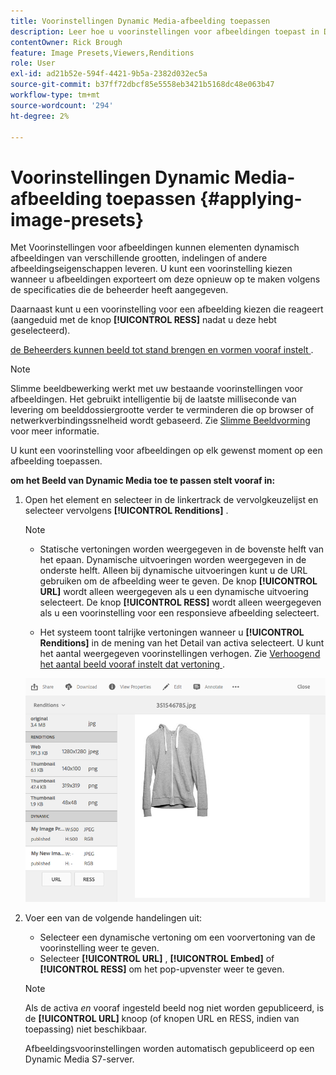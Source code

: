```yaml
---
title: Voorinstellingen Dynamic Media-afbeelding toepassen
description: Leer hoe u voorinstellingen voor afbeeldingen toepast in Dynamic Media.
contentOwner: Rick Brough
feature: Image Presets,Viewers,Renditions
role: User
exl-id: ad21b52e-594f-4421-9b5a-2382d032ec5a
source-git-commit: b37ff72dbcf85e5558eb3421b5168dc48e063b47
workflow-type: tm+mt
source-wordcount: '294'
ht-degree: 2%

---
```


# Voorinstellingen Dynamic Media-afbeelding toepassen {#applying-image-presets}

Met Voorinstellingen voor afbeeldingen kunnen elementen dynamisch afbeeldingen van verschillende grootten, indelingen of andere afbeeldingseigenschappen leveren. U kunt een voorinstelling kiezen wanneer u afbeeldingen exporteert om deze opnieuw op te maken volgens de specificaties die de beheerder heeft aangegeven.

Daarnaast kunt u een voorinstelling voor een afbeelding kiezen die reageert (aangeduid met de knop **[!UICONTROL RESS]** nadat u deze hebt geselecteerd).

[ de Beheerders kunnen beeld tot stand brengen en vormen vooraf instelt ](managing-image-presets.md).

>[!NOTE]
>
>Slimme beeldbewerking werkt met uw bestaande voorinstellingen voor afbeeldingen. Het gebruikt intelligentie bij de laatste milliseconde van levering om beelddossiergrootte verder te verminderen die op browser of netwerkverbindingssnelheid wordt gebaseerd. Zie [ Slimme Beeldvorming ](imaging-faq.md) voor meer informatie.

U kunt een voorinstelling voor afbeeldingen op elk gewenst moment op een afbeelding toepassen.

**om het Beeld van Dynamic Media toe te passen stelt vooraf in:**

1. Open het element en selecteer in de linkertrack de vervolgkeuzelijst en selecteer vervolgens **[!UICONTROL Renditions]** .

   >[!NOTE]
   >
   >* Statische vertoningen worden weergegeven in de bovenste helft van het epaan. Dynamische uitvoeringen worden weergegeven in de onderste helft. Alleen bij dynamische uitvoeringen kunt u de URL gebruiken om de afbeelding weer te geven. De knop **[!UICONTROL URL]** wordt alleen weergegeven als u een dynamische uitvoering selecteert. De knop **[!UICONTROL RESS]** wordt alleen weergegeven als u een voorinstelling voor een responsieve afbeelding selecteert.
   >
   >* Het systeem toont talrijke vertoningen wanneer u **[!UICONTROL Renditions]** in de mening van het Detail van activa selecteert. U kunt het aantal weergegeven voorinstellingen verhogen. Zie [ Verhoogend het aantal beeld vooraf instelt dat vertoning ](managing-image-presets.md#increasing-or-decreasing-the-number-of-image-presets-that-display).

   ![ chlimage_1-208 ](assets/chlimage_1-208.png)

1. Voer een van de volgende handelingen uit:

   * Selecteer een dynamische vertoning om een voorvertoning van de voorinstelling weer te geven.
   * Selecteer **[!UICONTROL URL]** , **[!UICONTROL Embed]** of **[!UICONTROL RESS]** om het pop-upvenster weer te geven.

   >[!NOTE]
   >
   >Als de activa *en* vooraf ingesteld beeld nog niet worden gepubliceerd, is de **[!UICONTROL URL]** knoop (of knopen URL en RESS, indien van toepassing) niet beschikbaar.
   >
   >Afbeeldingsvoorinstellingen worden automatisch gepubliceerd op een Dynamic Media S7-server.
